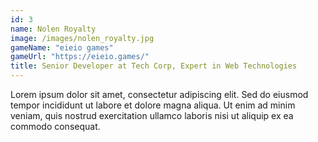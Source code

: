 ```yaml
---
id: 3
name: Nolen Royalty
image: /images/nolen_royalty.jpg
gameName: "eieio games"
gameUrl: "https://eieio.games/"
title: Senior Developer at Tech Corp, Expert in Web Technologies
---
```


Lorem ipsum dolor sit amet, consectetur adipiscing elit. Sed do eiusmod tempor incididunt ut labore et dolore magna aliqua. Ut enim ad minim veniam, quis nostrud exercitation ullamco laboris nisi ut aliquip ex ea commodo consequat.
